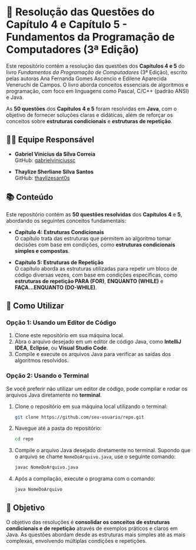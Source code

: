# 📘 **Resolução das Questões do Capítulo 4 e Capítulo 5 - Fundamentos da Programação de Computadores (3ª Edição)**

Este repositório contém a resolução das questões dos **Capítulos 4 e 5** do livro *Fundamentos da Programação de Computadores* (3ª Edição), escrito pelas autoras Ana Fernanda Gomes Ascencio e Edilene Aparecida Veneruchi de Campos. O livro aborda conceitos essenciais de algoritmos e programação, com foco em linguagens como Pascal, C/C++ (padrão ANSI) e Java.

As **50 questões** dos **Capítulos 4 e 5** foram resolvidas em **Java**, com o objetivo de fornecer soluções claras e didáticas, além de reforçar os conceitos sobre **estruturas condicionais** e **estruturas de repetição**.

## 👩‍💻 **Equipe Responsável**

- **Gabriel Vinicius da Silva Correia**  
  GitHub: [gabrielviniciussc](https://github.com/gabrielviniciussc)

- **Thaylize Sherliane Silva Santos**  
  GitHub: [thaylizesant0s](https://github.com/thaylizesant0s)

## 📚 **Conteúdo**

Este repositório contém as **50 questões resolvidas** dos **Capítulos 4** e **5**, abordando os seguintes conceitos fundamentais:

- **Capítulo 4: Estruturas Condicionais**  
  O capítulo trata das estruturas que permitem ao algoritmo tomar decisões com base em condições, como **estruturas condicionais simples e compostas**.

- **Capítulo 5: Estruturas de Repetição**  
  O capítulo aborda as estruturas utilizadas para repetir um bloco de código diversas vezes, com base em condições específicas, como **estruturas de repetição PARA (FOR)**, **ENQUANTO (WHILE)** e **FAÇA...ENQUANTO (DO-WHILE)**.

## 🔧 **Como Utilizar**

### Opção 1: Usando um Editor de Código

1. Clone este repositório em sua máquina local.
2. Abra o arquivo desejado em um editor de código Java, como **IntelliJ IDEA**, **Eclipse**, ou **Visual Studio Code**.
3. Compile e execute os arquivos Java para verificar as saídas dos algoritmos resolvidos.

### Opção 2: Usando o Terminal

Se você preferir não utilizar um editor de código, pode compilar e rodar os arquivos Java diretamente no **terminal**.

1. Clone o repositório em sua máquina local utilizando o terminal:

    ```bash
    git clone https://github.com/seu-usuario/repo.git
    ```

2. Navegue até a pasta do repositório:

    ```bash
    cd repo
    ```

3. Compile o arquivo Java desejado diretamente no terminal. Supondo que o arquivo se chame `NomeDoArquivo.java`, use o seguinte comando:

    ```bash
    javac NomeDoArquivo.java
    ```

4. Após a compilação, execute o programa com o comando:

    ```bash
    java NomeDoArquivo
    ```

## 📑 **Objetivo**

O objetivo das resoluções é **consolidar os conceitos de estruturas condicionais e de repetição** através de exemplos práticos e claros em Java. As questões abordam desde as estruturas mais simples até as mais complexas, envolvendo múltiplas condições e repetições.
